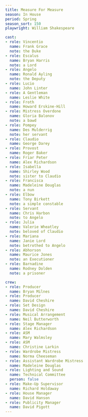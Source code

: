 ```yaml
---
title: Measure For Measure
season: In House
period: Spring
season_sort: 150
playwright: William Shakespeare

cast:
- role: Vincentio
  name: Frank Grace
  note: the Duke
- role: Escalus
  name: Bryan Harris
  note: a Lord
- role: Angelo
  name: Ronald Ayling
  note: the Deputy
- role: Lucio
  name: John Linter
- role: A Gentleman
  name: Leslie White
- role: Froth
  name: Howard Erskine-Hill
- role: Mistress Overdone
  name: Gloria Balonov
  note: a bawd
- role: Pompey
  name: Des Mulderrig
  note: her servant
- role: Claudio
  name: George Darey
- role: Provost
  name: Roger Baker
- role: Friar Peter
  name: Alex Richardson
- role: Isabella
  name: Shirley Wood
  note: sister to Claudio
- role: Francisca
  name: Madeleine Douglas
  note: a nun
- role: Elbow
  name: Tony Birkett
  note: a simple constable
- role: Servant
  name: Chris Harbon
  note: to Angelo
- role: Julia
  name: Valerie Wheatley
  note: beloved of Claudio
- role: Mariana
  name: Janie Lord
  note: betrothed to Angelo
- role: Abhorson
  name: Maurice Jones
  note: an Executioner
- role: Barnadine
  name: Rodney Dolden
  note: a prisoner

crew:
- role: Producer
  name: Bryan Milnes
- role: Producer
  name: David Cheshire
- role: Set Design
  name: David Cheshire
- role: Musical Arrangement
  name: Neil Butterworth
- role: Stage Manager
  name: Alex Richardson
- role: ASM
  name: Mary Walmsley
- role: ASM
  name: Christine Larkin
- role: Wardrobe Mistress
  name: Norma Cheeseman
- role: Assistant Wardrobe Mistress
  name: Madeleine Douglas
- role: Lighting and Sound
  name: Technical Committee
  person: false
- role: Make-Up Supervisor
  name: Richard Holdaway
- role: House Manager
  name: David Hanson
- role: Publicity Manager
  name: David Pigott
---
```

